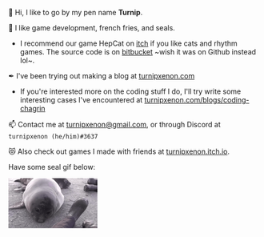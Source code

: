 👋 Hi, I like to go by my pen name **Turnip**.

👀 I like game development, french fries, and seals.

- I recommend our game HepCat on [itch](https://just-a-phantom.itch.io/hep-cat) if you like cats and rhythm games. The source code is on [bitbucket](bitbucket.org/egginchicken/hep-cat/src/master/) ~wish it was on Github instead lol~.

✒ I've been trying out making a blog at [turnipxenon.com](https://turnipxenon.com/)
- If you're interested more on the coding stuff I do, I'll try write some interesting cases I've encountered at [turnipxenon.com/blogs/coding-chagrin](https://turnipxenon.com/blogs/coding-chagrin/)

📫 Contact me at turnipxenon@gmail.com, or through Discord at `turnipxenon (he/him)#3637`

😻 Also check out games I made with friends at [turnipxenon.itch.io](https://turnipxenon.itch.io/).

Have some seal gif below:

<img src="./seal.gif" alt="baby elephant seal farting" height="100">

<!---
TurnipXenon/TurnipXenon is a ✨ special ✨ repository because its `README.md` (this file) appears on your GitHub profile.
You can click the Preview link to take a look at your changes.
--->
